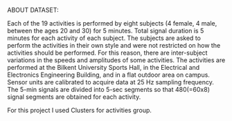 ABOUT DATASET:

Each of the 19 activities is performed by eight subjects (4 female, 4 male, between the ages 20 and 30) for 5 minutes.
Total signal duration is 5 minutes for each activity of each subject.
The subjects are asked to perform the activities in their own style and were not restricted on how the activities should be performed. For this reason, there are inter-subject variations in the speeds and amplitudes of some activities.
The activities are performed at the Bilkent University Sports Hall, in the Electrical and Electronics Engineering Building,
and in a flat outdoor area on campus. Sensor units are calibrated to acquire data at 25 Hz sampling frequency. The 5-min signals are divided into 5-sec segments so that 480(=60x8) signal segments are obtained for each activity.

For this project I used Clusters for activities group.
